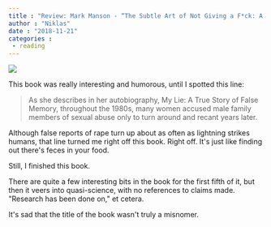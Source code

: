 ```yaml
---
title : "Review: Mark Manson - “The Subtle Art of Not Giving a F*ck: A Counterintuitive Approach to Living a Good Life”"
author : "Niklas"
date : "2018-11-21"
categories : 
 - reading
---
```


![](https://niklasblog.com/wp-content/markmansonsubtle.jpg)

This book was really interesting and humorous, until I spotted this line:

> As she describes in her autobiography, My Lie: A True Story of False Memory, throughout the 1980s, many women accused male family members of sexual abuse only to turn around and recant years later.

Although false reports of rape turn up about as often as lightning strikes humans, that line turned me right off this book. Right off. It's just like finding out there's feces in your food.

Still, I finished this book.

There are quite a few interesting bits in the book for the first fifth of it, but then it veers into quasi-science, with no references to claims made. "Research has been done on," et cetera.

It's sad that the title of the book wasn't truly a misnomer.
